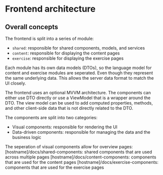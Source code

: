 # Frontend architecture

## Overall concepts 
The frontend is split into a series of module: 
- `shared`: responsible for shared components, models, and services
- `content`: responsible for displaying the content pages
- `exercise`: responsible for displaying the exercise pages

Each module has its own data models (DTOs), so the language model for content and exercise modules are seperated. 
Even though they represent the same underlying data. This allows the server data format to match the UI closely. 

The frontend uses an optional MVVM architecture. 
The components can either use DTO directly or use a ViewModel that is a wrapper around the DTO.
The view model can be used to add computed properties, methods, and other client-side data that is not directly related to the DTO.

The components are split into two categories:
- Visual components: responsible for rendering the UI
- Data-driven components: responsible for managing the data and the business logic

The seperation of visual components allow for overview pages: 
[hostname]/docs/shared-components: shared components that are used across multiple pages
[hostname]/docs/content-components: components that are used for the content pages 
[hostname]/docs/exercise-components: components that are used for the exercise pages